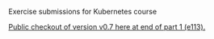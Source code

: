 Exercise submissions for Kubernetes course

[Public checkout of version v0.7 here at end of part 1 (e113).](./part1/e113/Project.v0.7/)
